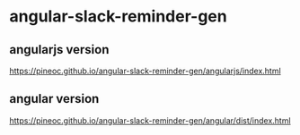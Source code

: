 # angular-slack-reminder-gen

## angularjs version

<https://pineoc.github.io/angular-slack-reminder-gen/angularjs/index.html>

## angular version

<https://pineoc.github.io/angular-slack-reminder-gen/angular/dist/index.html>
